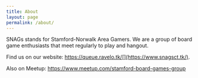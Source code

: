 ```yaml
---
title: About
layout: page
permalink: /about/
---
```

SNAGs stands for Stamford-Norwalk Area Gamers. We are a group of board game enthusiasts that meet regularly to play and hangout.

Find us on our website: https://queue.ravelo.tk/[](https://www.snagsct.tk/).

Also on Meetup: <https://www.meetup.com/stamford-board-games-group>